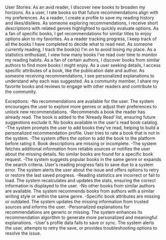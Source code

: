 User Stories:
As an avid reader, I discover new books to broaden my horizons.
As a user, I rate books so that future recommendations align with my preferences.
As a reader, I create a profile to save my reading history and likes/dislikes.
As someone exploring recommendations, I receive short descriptions with related genres highlighted to quickly evaluate options.
As a fan of specific books, I get recommendations for similar titles to enjoy options akin to my favorites.
As a reader tracking progress, I keep track of all the books I have completed to decide what to read next.
As someone currently reading, I track the book(s) I'm on to avoid losing my place.
As a statistics enthusiast, I view how many books I've read over time to monitor my reading habits.
As a fan of certain authors, I discover books from similar authors to find more books I might enjoy.
As a user seeking details, I access specific attributes of a book, like the publication date and author.
As someone receiving recommendations, I see personalized explanations to understand why each was suggested.
As a community member, I share my favorite books and reviews to engage with other readers and contribute to the community.


Exceptions:
-No recommendations are available for the user.
The system encourages the user to explore more genres or adjust their preferences to unlock new recommendations.
-Recommends a book the reader has already read.
The book is added to the ‘Already Read’ list, ensuring future suggestions exclude it.
No books available in the user's read book catalog.
-The system prompts the user to add books they've read, helping to build a personalized recommendation profile.
User tries to rate a book that is not in the system.
-The system offers the option to add the book to the platform before rating it.
Book descriptions are missing or incomplete.
-The system fetches additional information from reliable sources or notifies the user about the missing details.
No similar books are found for a specific book request.
-The system suggests popular books in the same genre or expands the search criteria.
User's reading progress fails to save due to a system error.
The system alerts the user about the issue and offers options to retry or restore the last saved progress.
-Reading statistics are incorrect or fail to load.
The system recalculates and updates the stats, ensuring the correct information is displayed to the user.
-No other books from similar authors are available.
The system recommends books from authors with a similar writing style or within the same genre.
-Specific book attributes are missing or outdated.
The system updates the missing information from trusted sources and informs the user.
-Personalized explanations for recommendations are generic or missing.
The system enhances its recommendation algorithm to generate more personalized and meaningful explanations.
-User's profile data fails to save or sync.
The system alerts the user, attempts to retry the save, or provides troubleshooting options to resolve the issue.




